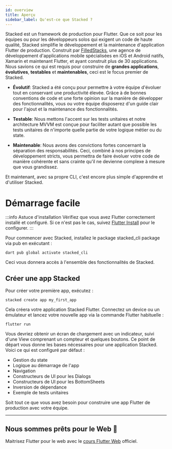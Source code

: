```yaml
---
id: overview
title: Aperçu
sidebar_label: Qu'est-ce que Stacked ?
---
```


Stacked est un framework de production pour Flutter. Que ce soit pour les équipes ou pour les développeurs solos qui exigent un code de haute qualité, Stacked simplifie le développement et la maintenance d'application Flutter de production. Construit par [FilledStacks](https://www.youtube.com/filledstacks), une agence de développement d'applications mobile spécialisées en iOS et Android natifs, Xamarin et maintenant Flutter, et ayant construit plus de 30 applications. Nous savions ce qui est requis pour construire de **grandes applications**, **évolutives**, **testables** et **maintenables**, ceci est le focus premier de Stacked. 

- **Évolutif**: Stacked a été conçu pour permettre à votre équipe d'évoluer tout en conservant une productivité élevée. Grâce à de bonnes conventions de code et une forte opinion sur la manière de développer des fonctionnalités, vous ou votre équipe disposerez d'un guide clair pour l'ajout et la maintenance des fonctionnalités.

- **Testable**: Nous mettons l'accent sur les tests unitaires et notre architecture MVVM est conçue pour faciliter autant que possible les tests unitaires de n'importe quelle partie de votre logique métier ou du state.

- **Maintenable**: Nous avons des convictions fortes concernant la séparation des responsabilités. Ceci, combiné à nos principes de développement stricts, vous permettra de faire évoluer votre code de manière cohérente et sans crainte qu'il ne devienne complexe à mesure que vous grandissez.

Et maintenant, avec sa propre CLI, c'est encore plus simple d'apprendre et d'utiliser Stacked.


# Démarrage facile

:::info Astuce d'installation
Vérifiez que vous avez Flutter correctement installé et configuré. Si ce n'est pas le cas, suivez [Flutter Install](https://docs.flutter.dev/get-started/install) pour le configurer.
:::

Pour commencer avec Stacked, installez le package stacked_cli package via pub en exécutant :

```shell
dart pub global activate stacked_cli
```

Ceci vous donnera accès à l'ensemble des fonctionnalités de Stacked.


## Créer une app Stacked

Pour créer votre première app, exécutez :

```shell
stacked create app my_first_app
```

Cela créera votre application Stacked Flutter. Connectez un device ou un émulateur et lancez votre nouvelle app via la commande Flutter habituelle :

```shell
flutter run
```

Vous devriez obtenir un écran de chargement avec un indicateur, suivi d'une View comprenant un compteur et quelques boutons. Ce point de départ vous donne les bases nécessaires pour une application Stacked. Voici ce qui est configuré par défaut : 

- Gestion du state
- Logique au démarrage de l'app
- Navigation
- Constructeurs de UI pour les Dialogs
- Constructeurs de UI pour les BottomSheets
- Inversion de dépendance
- Exemple de tests unitaires

Soit tout ce que vous avez besoin pour construire une app Flutter de production avec votre équipe.

---

## Nous sommes prêts pour le Web 🚀

Maitrisez Flutter pour le web avec le [cours Flutter Web](https://masterflutterweb.carrd.co/) officiel.
